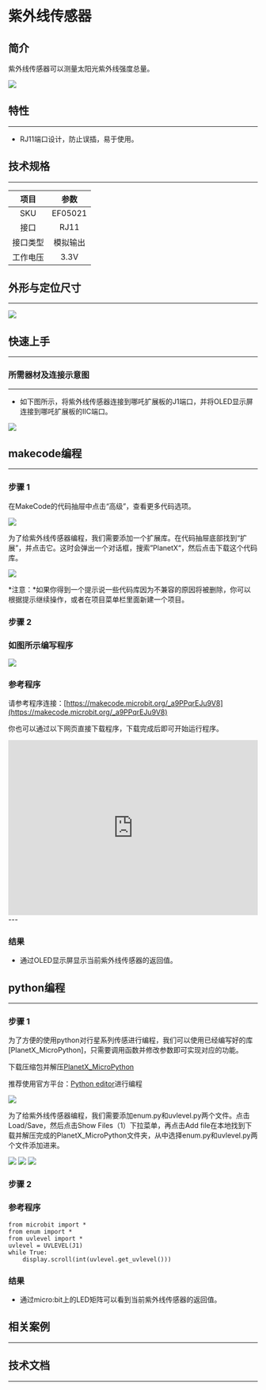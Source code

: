 # 紫外线传感器

## 简介
紫外线传感器可以测量太阳光紫外线强度总量。

![](./images/05021_01.png)

## 特性
---
- RJ11端口设计，防止误插，易于使用。
## 技术规格
---

项目 | 参数 
:-: | :-: 
SKU|EF05021
接口|RJ11
接口类型|模拟输出
工作电压|3.3V






## 外形与定位尺寸
---


![](./images/05021_02.png)


## 快速上手
---

### 所需器材及连接示意图
---

- 如下图所示，将紫外线传感器连接到哪吒扩展板的J1端口，并将OLED显示屏连接到哪吒扩展板的IIC端口。


![](./images/05021_03.png)

## makecode编程
---

### 步骤 1
在MakeCode的代码抽屉中点击“高级”，查看更多代码选项。

![](./images/05001_04.png)

为了给紫外线传感器编程，我们需要添加一个扩展库。在代码抽屉底部找到“扩展”，并点击它。这时会弹出一个对话框，搜索”PlanetX“，然后点击下载这个代码库。

![](./images/05001_05.png)

*注意：*如果你得到一个提示说一些代码库因为不兼容的原因将被删除，你可以根据提示继续操作，或者在项目菜单栏里面新建一个项目。
### 步骤 2
### 如图所示编写程序

![](./images/05021_06.png)


### 参考程序
请参考程序连接：[https://makecode.microbit.org/_a9PPqrEJu9V8](https://makecode.microbit.org/_a9PPqrEJu9V8)

你也可以通过以下网页直接下载程序，下载完成后即可开始运行程序。

<div style="position:relative;height:0;padding-bottom:70%;overflow:hidden;"><iframe style="position:absolute;top:0;left:0;width:100%;height:100%;" src="https://makecode.microbit.org/#pub:_a9PPqrEJu9V8" frameborder="0" sandbox="allow-popups allow-forms allow-scripts allow-same-origin"></iframe></div>  
---

### 结果
- 通过OLED显示屏显示当前紫外线传感器的返回值。

## python编程
---


### 步骤 1
为了方便的使用python对行星系列传感进行编程，我们可以使用已经编写好的库[PlanetX_MicroPython]，只需要调用函数并修改参数即可实现对应的功能。

下载压缩包并解压[PlanetX_MicroPython](https://github.com/lionyhw/PlanetX_MicroPython/archive/master.zip)

推荐使用官方平台：[Python editor](https://python.microbit.org/v/2.0)进行编程

![](./images/05001_07.png)

为了给紫外线传感器编程，我们需要添加enum.py和uvlevel.py两个文件。点击Load/Save，然后点击Show Files（1）下拉菜单，再点击Add file在本地找到下载并解压完成的PlanetX_MicroPython文件夹，从中选择enum.py和uvlevel.py两个文件添加进来。

![](./images/05001_08.png)
![](./images/05001_09.png)
![](./images/05021_10.png)

### 步骤 2
### 参考程序
```
from microbit import *
from enum import *
from uvlevel import *
uvlevel = UVLEVEL(J1)
while True:
    display.scroll(int(uvlevel.get_uvlevel()))
```


### 结果
- 通过micro:bit上的LED矩阵可以看到当前紫外线传感器的返回值。
## 相关案例
---

## 技术文档
---
